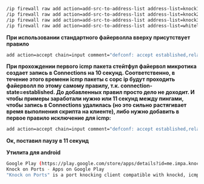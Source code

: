 ```bash
/ip firewall raw add action=add-src-to-address-list address-list=knock1 address-list-timeout=2s chain=prerouting dst-address=1.1.1.1 packet-size=128 protocol=icmp
/ip firewall raw add action=add-src-to-address-list address-list=knock2 address-list-timeout=2s chain=prerouting dst-address=1.1.1.1 packet-size=228 protocol=icmp src-address-list=knock1
/ip firewall raw add action=add-src-to-address-list address-list=knock3 address-list-timeout=2s chain=prerouting dst-address=1.1.1.1 packet-size=328 protocol=icmp src-address-list=knock2
/ip firewall raw add action=add-src-to-address-list address-list=whitelist address-list-timeout=1h chain=prerouting dst-address=1.1.1.1 packet-size=578 protocol=icmp src-address-list=knock3
```


**При использовании стандартного файерволла вверху присутствует правило**
```bash
add action=accept chain=input comment="defconf: accept established,related,untracked" connection-state=established,related,untracked. 
```

**При прохождении первого icmp пакета стейтфул файервол микротика создает запись в Connections на 10 секунд.
Соответственно, в течение этого времени icmp пакеты с сорс ip будут проходить файерволл по этому самому правилу, т.к. connection-state=established.
До добавленных правил просто дело не доходит. И чтобы примеры заработали нужно или 11 секунд между пингами, чтобы запись в Connections удалилась 
(но это сильно растягивает время выполнения скрипта на клиенте), либо нужно добавить в первое правило исключение для icmp:** 
```bash
add action=accept chain=input comment="defconf: accept established,related,untracked" connection-state=established,related,untracked protocol=!icmp
```
**Ок, поставил паузу в 11 секунд**

**Утилита для android**
```bash
Google Play (https://play.google.com/store/apps/details?id=me.impa.knockonports)
Knock on Ports - Apps on Google Play
"Knock on Ports" is a port knocking client compatible with knockd, icmpKNOCK and other port knocking servers.
```

